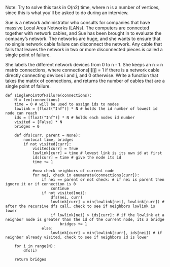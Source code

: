 Note: Try to solve this task in O(n2) time, where n is a number of vertices, since this is what you'll be asked to do during an interview.

Sue is a network administrator who consults for companies that have massive Local Area Networks (LANs). The computers are connected together with network cables, and Sue has been brought in to evaluate the company’s network. The networks are huge, and she wants to ensure that no single network cable failure can disconnect the network. Any cable that fails that leaves the network in two or more disconnected pieces is called a single point of failure.

She labels the different network devices from 0 to n - 1. She keeps an n × n matrix connections, where connections[i][j] = 1 if there is a network cable directly connecting devices i and j, and 0 otherwise. Write a function that takes the matrix of connections, and returns the number of cables that are a single point of failure.

    def singlePointOfFailure(connections):    
        N = len(connections)
        time = 0 # will be used to assign ids to nodes
        lowlink = [float("Inf")] * N # holds the id number of lowest id node can reach
        ids = [float("Inf")] * N # holds each nodes id number
        visited = [False] * N 
        bridges = 0

        def dfs(curr, parent = None):
            nonlocal time, bridges
            if not visited[curr]:
                visited[curr] = True
                lowlink[curr] = time # lowest link is its own id at first
                ids[curr] = time # give the node its id
                time += 1

                #now check neighbors of current node
                for nei, check in enumerate(connections[curr]):
                    if nei == parent or not check: # if nei is parent then ignore it or if connection is 0
                        continue
                    if not visited[nei]:
                        dfs(nei, curr)
                        lowlink[curr] = min(lowlink[nei], lowlink[curr]) # after the recursive dfs call, check to see if neighbors lowlink is lower
                        if lowlink[nei] > ids[curr]: # if the lowlink at a neighbor node is greater than the id of the current node, its a bridge
                            bridges += 1
                    else:
                        lowlink[curr] = min(lowlink[curr], ids[nei]) # if neighbor already visited, check to see if neighbors id is lower

        for i in range(N):
            dfs(i)

        return bridges


